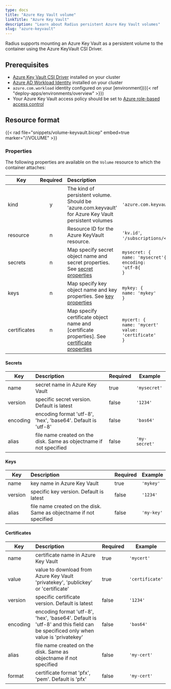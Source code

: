 ```yaml
---
type: docs
title: "Azure Key Vault volume"
linkTitle: "Azure Key Vault"
description: "Learn about Radius persistent Azure Key Vault volumes"
slug: "azure-keyvault"
---
```


Radius supports mounting an Azure Key Vault as a persistent volume to the container using the Azure KeyVault CSI Driver.

## Prerequisites

- [Azure Key Vault CSI Driver](https://azure.github.io/secrets-store-csi-driver-provider-azure/demos/standard-walkthrough/) installed on your cluster
- [Azure AD Workload Identity](https://azure.github.io/azure-workload-identity/docs/installation.html) installed on your cluster
- `azure.com.workload` identity configured on your [environment]({{< ref "deploy-apps/environments/overview" >}})
- Your Azure Key Vault access policy should be set to [Azure role-based access control](https://learn.microsoft.com/azure/key-vault/general/rbac-guide?tabs=azure-cli)

## Resource format

{{< rad file="snippets/volume-keyvault.bicep" embed=true marker="//VOLUME" >}}

### Properties

The following properties are available on the `Volume` resource to which the container attaches:

| Key  | Required | Description | Example |
|------|:--------:|:------------|---------|
| kind | y | The kind of persistent volume. Should be 'azure.com.keyvault' for Azure Key Vault persistent volumes | `'azure.com.keyvault'`
| resource | n | Resource ID for the Azure KeyVault resource. | `'kv.id'`, `'/subscriptions/<subscription>/resourceGroups/<rg/providers/Microsoft.KeyVault/vaults/<keyvaultname>'`
| secrets | n | Map specify secret object name and secret properties. See [secret properties](#secrets) | <code>mysecret: {<br>name: 'mysecret'{<br>encoding: 'utf-8{<br>}</code>
| keys | n | Map specify key object name and key properties. See [key properties](#keys) | <code>mykey: {<br>name: 'mykey'<br>}</code>
| certificates | n | Map specify certificate object name and [certificate properties]. See [certificate properties](#certificate) | <code>mycert: {<br>name: 'mycert'<br>value: 'certificate'<br>}</code>

#### Secrets

| Key  | Description | Required | Example |
|------|:------------|----------|---------|
| name | secret name in Azure Key Vault | true | `'mysecret'`
| version | specific secret version. Default is latest | false | `'1234'`
| encoding | encoding format 'utf-8', 'hex', 'base64'. Default is 'utf-8' | false | `'bas64'`
| alias | file name created on the disk. Same as objectname if not specified | false | `'my-secret'`

#### Keys

| Key  | Description | Required | Example |
|------|:------------|----------|---------|
| name | key name in Azure Key Vault | true | `'mykey'`
| version | specific key version. Default is latest | false | `'1234'`
| alias | file name created on the disk. Same as objectname if not specified | false | `'my-key'`

#### Certificates

| Key  | Description | Required | Example |
|------|:------------|----------|---------|
| name | certificate name in Azure Key Vault | true | `'mycert'`
| value | value to download from Azure Key Vault 'privatekey', 'publickey' or 'certificate' | true | `'certificate'`
| version | specific certificate version. Default is latest | false | `'1234'`
| encoding | encoding format 'utf-8', 'hex', 'base64'. Default is 'utf-8' and this field can be specificed only when value is 'privatekey' | false | `'bas64'`
| alias | file name created on the disk. Same as objectname if not specified | false | `'my-cert'`
| format | certificate format 'pfx', 'pem'. Default is 'pfx' | false | `'my-cert'`
